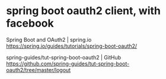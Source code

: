 # spring boot oauth2 client, with facebook

Spring Boot and OAuth2 | spring.io  
https://spring.io/guides/tutorials/spring-boot-oauth2/

spring-guides/tut-spring-boot-oauth2 | GitHub  
https://github.com/spring-guides/tut-spring-boot-oauth2/tree/master/logout